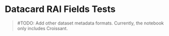 # Datacard RAI Fields Tests

> #TODO: Add other dataset metadata formats. Currently, the notebook only includes Croissant.